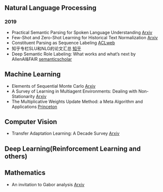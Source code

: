 ## Natural Language Processing
### 2019
* Practical Semantic Parsing for Spoken Language Understanding [Arxiv](https://arxiv.org/abs/1903.04521)
* Few-Shot and Zero-Shot Learning for Historical Text Normalization [Arxiv](https://arxiv.org/abs/1903.04870)
* Constituent Parsing as Sequence Labeling [ACLweb](http://aclweb.org/anthology/D18-1162)
* 知乎专栏SLU和NLG的论文汇总 [知乎](https://zhuanlan.zhihu.com/p/50993121)
* Deep Semantic Role Labeling: What works and what’s next by AllenAI&FAIR [semanticscholar](https://pdfs.semanticscholar.org/874e/f2e5488fcce82c48ed5b00fa1e5390a918e3.pdf)


## Machine Learning
* Elements of Sequential Monte Carlo [Arxiv](https://arxiv.org/pdf/1903.04797)
* A Survey of Learning in Multiagent Environments: Dealing with Non-Stationarity [Arxiv](https://arxiv.org/abs/1707.09183)
* The Multiplicative Weights Update Method: a Meta Algorithm and Applications [Princeton](https://www.cs.princeton.edu/~arora/pubs/MWsurvey.pdf)

## Computer Vision
* Transfer Adaptation Learning: A Decade Survey [Arxiv](https://arxiv.org/abs/1903.04687)

## Deep Learning(Reinforcement Learning and others)



## Mathematics
* An invitation to Gabor analysis [Arxiv](https://arxiv.org/pdf/1812.08647)
